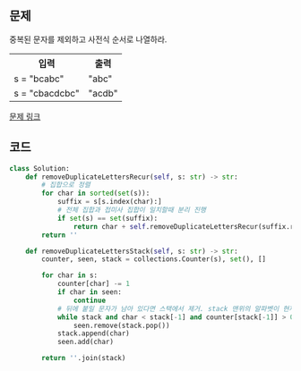 ## 문제

중복된 문자를 제외하고 사전식 순서로 나열하라. 

 <table>
	<th>입력</th>
	<th>출력</th>
	<tr><!-- 첫번째 줄 시작 -->
	    <td>s = "bcabc"</td>
	    <td>"abc"</td>
	</tr><!-- 첫번째 줄 끝 -->
	<tr><!-- 두번째 줄 시작 -->
	    <td>s = "cbacdcbc"</td>
	    <td>"acdb"</td>
	</tr><!-- 두번째 줄 끝 -->
    </table>

<a href="https://leetcode.com/problems/remove-duplicate-letters/" target="_blank">문제 링크</a>

## 코드

```python
class Solution:
    def removeDuplicateLettersRecur(self, s: str) -> str:
        # 집합으로 정렬
        for char in sorted(set(s)):
            suffix = s[s.index(char):]
            # 전체 집합과 접미사 집합이 일치할때 분리 진행
            if set(s) == set(suffix):
                return char + self.removeDuplicateLettersRecur(suffix.replace(char, ''))
        return ''

    def removeDuplicateLettersStack(self, s: str) -> str:
        counter, seen, stack = collections.Counter(s), set(), []

        for char in s:
            counter[char] -= 1
            if char in seen:
                continue
            # 뒤에 붙일 문자가 남아 있다면 스택에서 제거. stack 맨위의 알파벳이 현재 char보다 크면 빼내야하는데 빼야할 알파벳이 뒤쪽에도 있어야되니 counter로 0보다 큰지 확인. 
            while stack and char < stack[-1] and counter[stack[-1]] > 0:
                seen.remove(stack.pop())
            stack.append(char)
            seen.add(char)

        return ''.join(stack)
```